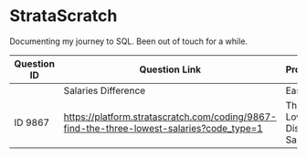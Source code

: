 # StrataScratch

Documenting my journey to SQL. Been out of touch for a while.

|Question ID|Question Link | Problem | Difficulty | Solution|
|-----------|--------------|---------|------------|---------|
||Salaries Difference| Easy | https://github.com/DigantaGhosh/StrataScratch/blob/main/Salaries_Differences.sql|
|ID 9867|https://platform.stratascratch.com/coding/9867-find-the-three-lowest-salaries?code_type=1|Three Lowest Distinct Salaries|Easy|https://github.com/DigantaGhosh/StrataScratch/blob/main/Three%20Lowest%20Distinct%20Salaries.sql|
